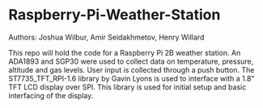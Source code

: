 # Raspberry-Pi-Weather-Station
Authors: Joshua Wilbur, Amir Seidakhmetov, Henry Willard

This repo will hold the code for a Raspberry Pi 2B weather station. An ADA1893 and SGP30 were used to collect data on temperature, pressure, altitude and gas levels. User input is collected through a push button. The ST7735_TFT_RPI-1.6 library by Gavin Lyons is used to interface with a 1.8" TFT LCD display over SPI. This library is used for initial setup and basic interfacing of the display.

